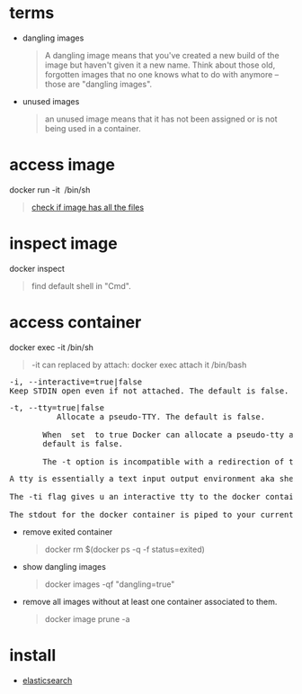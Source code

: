 # terms
- dangling images
    >A dangling image means that you've created a new build of the image but haven't given it a new name. Think about those old, forgotten images that no one knows what to do with anymore – those are "dangling images".
  > 
- unused images
    > an unused image means that it has not been assigned or is not being used in a container.

# access image

docker run -it <image> /bin/sh
> [check if image has all the files](https://stackoverflow.com/questions/44726832/how-to-check-if-the-docker-image-has-all-the-files)

# inspect image

docker inspect <image>
> find default shell in "Cmd".

# access container

docker exec -it <container> /bin/sh
> -it can replaced by attach: docker exec attach it /bin/bash
<pre>
-i, --interactive=true|false
Keep STDIN open even if not attached. The default is false.
</pre>
<pre>
-t, --tty=true|false
          Allocate a pseudo-TTY. The default is false.

       When  set  to true Docker can allocate a pseudo-tty and attach to the standard input of any container. This can be used, for example, to run a throwaway interactive shell. The
       default is false.

       The -t option is incompatible with a redirection of the docker client standard input.
</pre>

<pre>
A tty is essentially a text input output environment aka shell.

The -ti flag gives u an interactive tty to the docker container. It is as if you are inside the shell for the docker container.

The stdout for the docker container is piped to your current shell and your input is piped to the docker container.
</pre>

- remove exited container
  > docker rm $(docker ps -q -f status=exited)
  > 
- show dangling images
  > docker images -qf "dangling=true"
  > 
- remove all images without at least one container associated to them.
  > docker image prune -a 

# install
- [elasticsearch](https://www.elastic.co/guide/en/elasticsearch/reference/7.5/docker.html)